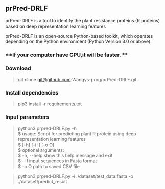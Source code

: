 ## prPred-DRLF
prPred-DRLF is a tool to identify the plant resistance proteins (R proteins) based on deep representation learning features

prPred-DRLF is an open-source Python-based toolkit, which operates depending on the Python environment (Python Version 3.0 or above). 

### **If your computer have GPU,it will be faster. **


### **Download**

> git clone git@github.com:Wangys-prog/prPred-DRLF.git


### **Install dependencies**

> pip3 install -r requirements.txt


### Input parameters

> python3 prpred-DRLF.py -h  
> $ usage: Script for predicting plant R protein using deep representation learning features  
> $       [-h] [-i I] [-o O]  
> $ optional arguments:  
> $  -h, --help  show this help message and exit  
> $  -i I        input sequences in Fasta format  
> $  -o O        path to saved CSV file  

> python3 prpred-DRLF.py -i ./dataset/test_data.fasta -o ./dataset/predict_result
